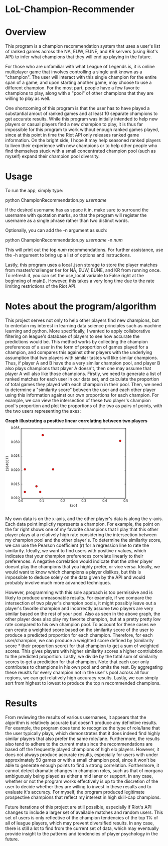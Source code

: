 # LoL-Champion-Recommender
# Overview
This program is a champion recommendation system that uses a user's list of ranked games across the NA, EUW, EUNE, and KR servers (using Riot's API) to infer what champions that they will end up playing in the future.

For those who are unfamiliar with what League of Legends is, it is online multiplayer game that involves controlling a single
unit known as a "champion". The user will interact with this single champion for the entire span of a game, and upon 
starting another game, may choose to use a different champion. For the most part, people have a few favorite champions to play, along with a "pool" of other champions that they are willing to play as well.

One shortcoming of this program is that the user has to have played a substantial amout of ranked games and at least 10 separate champions to get accurate results. While this program was initially intended to help new players or casual players find a new champion to play, it is thus far impossible for this program to work without enough ranked games played, since at this point in time the Riot API only releases ranked game information. On the bright side, I hope it may help seasoned ranked players to liven their experience with new champions or to help other people who find themselves stuck with a small concentrated champion pool (such as myself) expand their champion pool diversity.

# Usage
To run the app, simply type:

python ChampionRecommendation.py <i>username</i> 

If the desired username has as space it in, make sure to surround the username with quotation marks, so that the program will register the username as a single phrase rather than two distinct words.

Optionally, you can add the -n argument as such:

python ChampionRecommendation.py <i>username</i> -n <i>num</i>

This will print out the top <i>num</i> recommendations. For further assistance, use the -h argument to bring up a list of options and instructions.

Lastly, this program uses a local .json storage to store the player matches from master/challenger tier for NA, EUW, EUNE, and KR from running once. To refresh it, you can set the use_local variable to False right at the beginning of main(). However, this takes a very long time due to the rate limiting restrictions of the Riot API.

# Notes about the program/algorithm
This project serves not only to help other players find new champions, but to entertain my interest in learning data science
principles such as machine learning and python. More specifically, I wanted to apply collaborative filtering on league's database of players to see how accurate the predictions would be. This method works by collecting the champion preferences of a user in the form of proportion of games played for a champion, and compares this against other players with the underlying assumption that two players with similar tastes will like similar champions. Thus, if player A and B have the a very similar champion pool, and player B also plays champions that player A doesn't, then one may assume that player A will also like those champions. Firstly, we need to generate a list of ranked matches for each user in our data set, and calculate the proportion of total games they played with each champoin in their pool. Then, we need to determine a "similarity score" between the user and each other player using this information against our own proportions for each champion. For example, we can view the intersection of these two player's champion pool's proportion and plot the proportions of the two as pairs of points, with the two users representing the axes:

<b>Graph illustrating a positive linear correlating between two players</b>
![alt tag](https://github.com/jteo1/LoL-Champion-Recommender/blob/master/all%20region%20data/Capture.PNG)


My own data is on the x-axis, and the other player's data is along the y-axis. Each data point implictly represents a champion. For example, the point on the far right shows one of my favorite champions that I play that this other player plays at a relatively high rate considering the intersection between my champion pool and the other player's. To determine the 
similarity score, we can use the Pearson coefficient (r) for a regression line to rate the similarity. Ideally, we want to find users with positive <i>r</i> values, which indicates that your champion preferences correlate linearly to their preferences. A negative correlation would indicate that the other player doesnt play the champions that you highly prefer, or vice versa. Ideally, we would want to know which champions a player dislikes, but this is impossible to deduce solely on the data given by the API and would probably involve much more advanced techniques.

However, programming with this sole approach is too permissive and is likely to produce unreasonable results. For example, if we compare the intersection of two player's champion pools, it might possibly leave out a player's favorite champion and incorrectly assume two players are very similar based on the rest of your pool. Also as seen in the above graph, the other player does also play my favorite champion, but at a pretty pretty low rate compared to his own champion pool. To account for these cases we can create a weighted score based on the similarity score of the user to produce a predicted proportion for each champion. Therefore, for each user/champion, we can produce a weighted score defined by (similarity score * their proportion score) for that champion to get a sum of weighted scores. This gives players with higher similarity scores a higher contriubtion to the predicted proportion. Lastly, we divide by the total sum of similarity scores to get a prediction for that champion. Note that each user only contributes to champions in his own pool and omits the rest. By aggregating these reuslts for every champion not in the user's pool across all four regions, we can get relatively high accuracy results. Lastly, we can simply sort from highest to lowest to produce the top n recommended champions.

# Results
From reviewing the results of various usernames, it appears that the algorithm is relatively accurate but doesn't produce any definitive results. For example, the program does tend to recognize the type of role/lane that the user typically plays, which demonstrates that it does indeed find highly similar players that also prefer the same role/lane. Furthermore, the results also tend to adhere to the current meta since the recommendations are based off the frequently played champions of high elo players. However, it does not always produce accurate results, especially for users with under approximately 50 games or with a small champion pool, since it won't be able to generate enough points to find a strong correlation. Forthermore, it cannot detect dramatic changes in champion roles, such as that of morgana ambiguously being played as either a mid laner or support. In any case, whether or not the program works effectively is up to the discretion of the user to decide whether they are willing to invest in these results and to evaluate it's accuracy. For myself, the program produced legitimate prospective champions that reflect my interest in high skill-cap champions.

Future iterations of this project are still possible, especially if Riot's API changes to include a larger set of available matches and random users. This set of users is only reflective of the champion tendencies of the top 1% of all of league players, which may prevent diversified results. In any case, there is still a lot to find from the current set of data, which may eventually provide insight to the patterns and tendencies of player psychology in the future.



